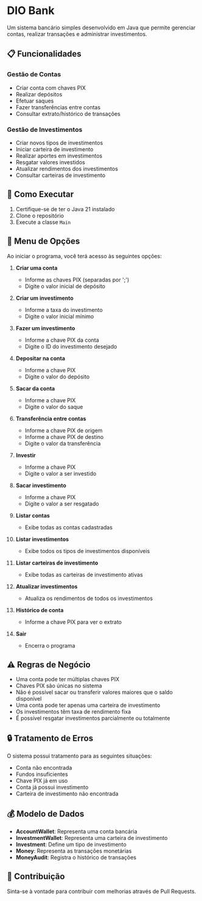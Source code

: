# DIO Bank

Um sistema bancário simples desenvolvido em Java que permite gerenciar contas, realizar transações e administrar investimentos.

## 📋 Funcionalidades

### Gestão de Contas
- Criar conta com chaves PIX
- Realizar depósitos
- Efetuar saques
- Fazer transferências entre contas
- Consultar extrato/histórico de transações

### Gestão de Investimentos
- Criar novos tipos de investimentos
- Iniciar carteira de investimento
- Realizar aportes em investimentos
- Resgatar valores investidos
- Atualizar rendimentos dos investimentos
- Consultar carteiras de investimento

## 🚀 Como Executar

1. Certifique-se de ter o Java 21 instalado
2. Clone o repositório
3. Execute a classe `Main`

## 📌 Menu de Opções

Ao iniciar o programa, você terá acesso às seguintes opções:

1. **Criar uma conta**
   - Informe as chaves PIX (separadas por ';')
   - Digite o valor inicial de depósito

2. **Criar um investimento**
   - Informe a taxa do investimento
   - Digite o valor inicial mínimo

3. **Fazer um investimento**
   - Informe a chave PIX da conta
   - Digite o ID do investimento desejado

4. **Depositar na conta**
   - Informe a chave PIX
   - Digite o valor do depósito

5. **Sacar da conta**
   - Informe a chave PIX
   - Digite o valor do saque

6. **Transferência entre contas**
   - Informe a chave PIX de origem
   - Informe a chave PIX de destino
   - Digite o valor da transferência

7. **Investir**
   - Informe a chave PIX
   - Digite o valor a ser investido

8. **Sacar investimento**
   - Informe a chave PIX
   - Digite o valor a ser resgatado

9. **Listar contas**
   - Exibe todas as contas cadastradas

10. **Listar investimentos**
    - Exibe todos os tipos de investimentos disponíveis

11. **Listar carteiras de investimento**
    - Exibe todas as carteiras de investimento ativas

12. **Atualizar investimentos**
    - Atualiza os rendimentos de todos os investimentos

13. **Histórico de conta**
    - Informe a chave PIX para ver o extrato

14. **Sair**
    - Encerra o programa

## ⚠️ Regras de Negócio

- Uma conta pode ter múltiplas chaves PIX
- Chaves PIX são únicas no sistema
- Não é possível sacar ou transferir valores maiores que o saldo disponível
- Uma conta pode ter apenas uma carteira de investimento
- Os investimentos têm taxa de rendimento fixa
- É possível resgatar investimentos parcialmente ou totalmente

## 🔒 Tratamento de Erros

O sistema possui tratamento para as seguintes situações:
- Conta não encontrada
- Fundos insuficientes
- Chave PIX já em uso
- Conta já possui investimento
- Carteira de investimento não encontrada

## 💰 Modelo de Dados

- **AccountWallet**: Representa uma conta bancária
- **InvestmentWallet**: Representa uma carteira de investimento
- **Investment**: Define um tipo de investimento
- **Money**: Representa as transações monetárias
- **MoneyAudit**: Registra o histórico de transações

## 🤝 Contribuição

Sinta-se à vontade para contribuir com melhorias através de Pull Requests.
